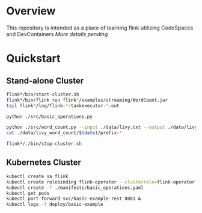 # Overview

This repository is intended as a place of learning flink utilizing CodeSpaces and DevContainers
_More details pending_

# Quickstart

## Stand-alone Cluster
```bash
flink*/bin/start-cluster.sh
flink*/bin/flink run flink*/examples/streaming/WordCount.jar
tail flink*/log/flink-*-taskexecutor-*.out

python ./src/basic_operations.py

python ./src/word_count.py --input ./data/livy.txt --output ./data/livy_word_count
cat ./data/livy_word_count/$(date)/prefix-*

flink*/./bin/stop-cluster.sh
```

## Kubernetes Cluster
```bash
kubectl create sa flink
kubectl create rolebinding flink-operator --clusterrole=flink-operator --serviceaccount=default:flink
kubectl create -f ./manifests/basic_operations.yaml
kubectl get pods
kubectl port-forward svc/basic-example-rest 8081 &
kubectl logs -f deploy/basic-example
```